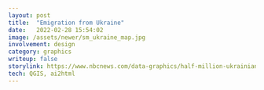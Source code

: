 ```yaml
---
layout: post
title:  "Emigration from Ukraine"
date:   2022-02-28 15:54:02
image: /assets/newer/sm_ukraine_map.jpg
involvement: design
category: graphics
writeup: false
storylink: https://www.nbcnews.com/data-graphics/half-million-ukrainians-are-fleeing-their-country-see-where-they-n1290260
tech: QGIS, ai2html
---
```


